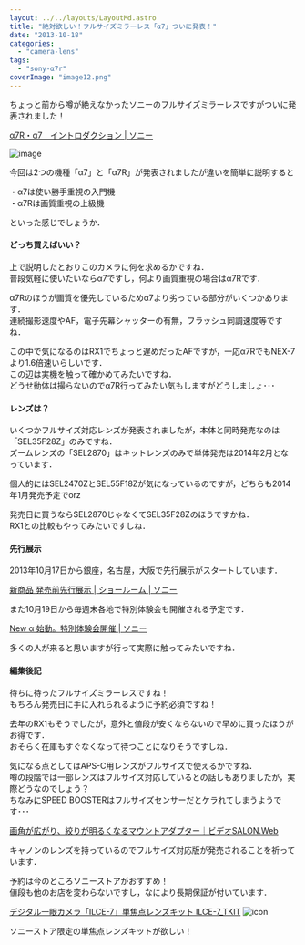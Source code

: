 ```yaml
---
layout: ../../layouts/LayoutMd.astro
title: "絶対欲しい！フルサイズミラーレス「α7」ついに発表！"
date: "2013-10-18"
categories: 
  - "camera-lens"
tags: 
  - "sony-α7r"
coverImage: "image12.png"
---
```


ちょっと前から噂が絶えなかったソニーのフルサイズミラーレスですがついに発表されました！

[α7R・α7　イントロダクション | ソニー](http://www.sony.jp/ichigan/introduction/ILCE-7R/)

![image](/archive/images/image12.png "image")

今回は2つの機種「α7」と「α7R」が発表されましたが違いを簡単に説明すると

・α7は使い勝手重視の入門機  
・α7Rは画質重視の上級機

といった感じでしょうか．

#### どっち買えばいい？

上で説明したとおりこのカメラに何を求めるかですね．  
普段気軽に使いたいならα7ですし，何より画質重視の場合はα7Rです．

α7Rのほうが画質を優先しているためα7より劣っている部分がいくつかあります．  
連続撮影速度やAF，電子先幕シャッターの有無，フラッシュ同調速度等ですね．

この中で気になるのはRX1でちょっと遅めだったAFですが，一応α7RでもNEX-7より1.6倍速いらしいです．  
この辺は実機を触って確かめてみたいですね．  
どうせ動体は撮らないのでα7R行ってみたい気もしますがどうしましょ･･･

#### レンズは？

いくつかフルサイズ対応レンズが発表されましたが，本体と同時発売なのは「SEL35F28Z」のみですね．  
ズームレンズの「SEL2870」はキットレンズのみで単体発売は2014年2月となっています．

個人的にはSEL2470ZとSEL55F18Zが気になっているのですが，どちらも2014年1月発売予定でorz

発売日に買うならSEL2870じゃなくてSEL35F28Zのほうですかね．  
RX1との比較もやってみたいですしね．

#### 先行展示

2013年10月17日から銀座，名古屋，大阪で先行展示がスタートしています．

[新商品 発売前先行展示 | ショールーム | ソニー](http://www.sony.jp/showroom/exhibition/201310/131016b/index.html)

また10月19日から毎週末各地で特別体験会も開催される予定です．

[New α 始動。特別体験会開催 | ソニー](http://www.sony.jp/camera/exp201310/)

多くの人が来ると思いますが行って実際に触ってみたいですね．

#### 編集後記

待ちに待ったフルサイズミラーレスですね！  
もちろん発売日に手に入れられるように予約必須ですね！

去年のRX1もそうでしたが，意外と値段が安くならないので早めに買ったほうがお得です．  
おそらく在庫もすぐなくなって待つことになりそうですしね．

気になる点としてはAPS-C用レンズがフルサイズで使えるかですね．  
噂の段階では一部レンズはフルサイズ対応しているとの話しもありましたが，実際どうなのでしょう？  
ちなみにSPEED BOOSTERはフルサイズセンサーだとケラれてしまうようです･･･

[画角が広がり、絞りが明るくなるマウントアダプター｜ビデオSALON.Web](http://www.genkosha.com/vs/goods/entry/post_413.html)

キャノンのレンズを持っているのでフルサイズ対応版が発売されることを祈っています．

予約は今のところソニーストアがおすすめ！  
値段も他のお店を変わらないですし，なにより長期保証が付いています．

[デジタル一眼カメラ「ILCE-7」単焦点レンズキット ILCE-7\_TKIT](http://click.linksynergy.com/fs-bin/click?id=BT/nxoPOAqI&subid=&offerid=51141.1&type=10&tmpid=1262&RD_PARM1=http%253A%252F%252Fpur.store.sony.jp%252FQnavi%252FPurchase%252FILCE-7_TKIT%252F) ![icon](http://ad.linksynergy.com/fs-bin/show?id=BT/nxoPOAqI&bids=51141.1&type=10)

ソニーストア限定の単焦点レンズキットが欲しい！
